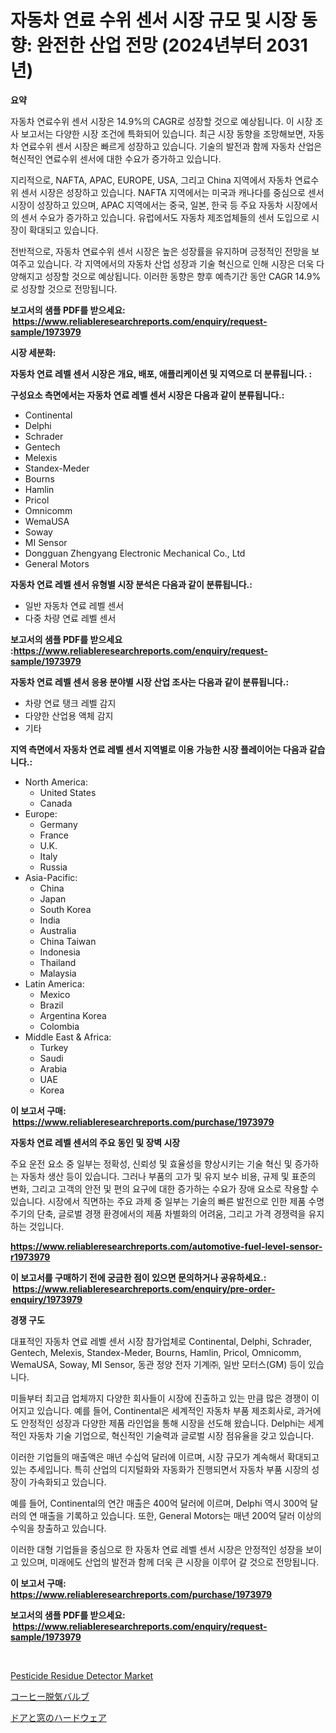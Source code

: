 <p><h1>자동차 연료 수위 센서 시장 규모 및 시장 동향: 완전한 산업 전망 (2024년부터 2031년)</h1></p><p><strong>요약</strong></p>
<p><p>자동차 연료수위 센서 시장은 14.9%의 CAGR로 성장할 것으로 예상됩니다. 이 시장 조사 보고서는 다양한 시장 조건에 특화되어 있습니다. 최근 시장 동향을 조망해보면, 자동차 연료수위 센서 시장은 빠르게 성장하고 있습니다. 기술의 발전과 함께 자동차 산업은 혁신적인 연료수위 센서에 대한 수요가 증가하고 있습니다.</p><p>지리적으로, NAFTA, APAC, EUROPE, USA, 그리고 China 지역에서 자동차 연료수위 센서 시장은 성장하고 있습니다. NAFTA 지역에서는 미국과 캐나다를 중심으로 센서 시장이 성장하고 있으며, APAC 지역에서는 중국, 일본, 한국 등 주요 자동차 시장에서의 센서 수요가 증가하고 있습니다. 유럽에서도 자동차 제조업체들의 센서 도입으로 시장이 확대되고 있습니다.</p><p>전반적으로, 자동차 연료수위 센서 시장은 높은 성장률을 유지하며 긍정적인 전망을 보여주고 있습니다. 각 지역에서의 자동차 산업 성장과 기술 혁신으로 인해 시장은 더욱 다양해지고 성장할 것으로 예상됩니다. 이러한 동향은 향후 예측기간 동안 CAGR 14.9%로 성장할 것으로 전망됩니다.</p></p>
<p><strong>보고서의 샘플 PDF를 받으세요: &nbsp;<a href="https://www.reliableresearchreports.com/enquiry/request-sample/1973979">https://www.reliableresearchreports.com/enquiry/request-sample/1973979</a></strong></p>
<p><strong>시장 세분화:</strong></p>
<p><strong> 자동차 연료 레벨 센서 시장은 개요, 배포, 애플리케이션 및 지역으로 더 분류됩니다. :</strong></p>
<p><strong>구성요소 측면에서는 자동차 연료 레벨 센서 시장은 다음과 같이 분류됩니다.:</strong></p>
<p><ul><li>Continental</li><li>Delphi</li><li>Schrader</li><li>Gentech</li><li>Melexis</li><li>Standex-Meder</li><li>Bourns</li><li>Hamlin</li><li>Pricol</li><li>Omnicomm</li><li>WemaUSA</li><li>Soway</li><li>MI Sensor</li><li>Dongguan Zhengyang Electronic Mechanical Co., Ltd</li><li>General Motors</li></ul></p>
<p><strong> 자동차 연료 레벨 센서 유형별 시장 분석은 다음과 같이 분류됩니다.:</strong></p>
<p><ul><li>일반 자동차 연료 레벨 센서</li><li>다중 차량 연료 레벨 센서</li></ul></p>
<p><strong>보고서의 샘플 PDF를 받으세요 :<a href="https://www.reliableresearchreports.com/enquiry/request-sample/1973979">https://www.reliableresearchreports.com/enquiry/request-sample/1973979</a></strong></p>
<p><strong> 자동차 연료 레벨 센서 응용 분야별 시장 산업 조사는 다음과 같이 분류됩니다.:</strong></p>
<p><ul><li>차량 연료 탱크 레벨 감지</li><li>다양한 산업용 액체 감지</li><li>기타</li></ul></p>
<p><strong>지역 측면에서 자동차 연료 레벨 센서 지역별로 이용 가능한 시장 플레이어는 다음과 같습니다.:</strong></p>
<p><ul>
    <li>
        North America:
        <ul>
            <li>United States</li>
            <li>Canada</li>
        </ul>
    </li>
    <li>
        Europe:
        <ul>
            <li>Germany</li>
            <li>France</li>
            <li>U.K.</li>
            <li>Italy</li>
            <li>Russia</li>
        </ul>
    </li>
    <li>
        Asia-Pacific:
        <ul>
            <li>China</li>
            <li>Japan</li>
            <li>South Korea</li>
            <li>India</li>
            <li>Australia</li>
            <li>China Taiwan</li>
            <li>Indonesia</li>
            <li>Thailand</li>
            <li>Malaysia</li>
        </ul>
    </li>
    <li>
        Latin America:
        <ul>
            <li>Mexico</li>
            <li>Brazil</li>
            <li>Argentina Korea</li>
            <li>Colombia</li>
        </ul>
    </li>
    <li>
        Middle East & Africa:
        <ul>
            <li>Turkey</li>
            <li>Saudi</li>
            <li>Arabia</li>
            <li>UAE</li>
            <li>Korea</li>
        </ul>
    </li>
    </ul></p>
<p><strong>이 보고서 구매: &nbsp;<a href="https://www.reliableresearchreports.com/purchase/1973979">https://www.reliableresearchreports.com/purchase/1973979</a></strong></p>
<p><strong>자동차 연료 레벨 센서의 주요 동인 및 장벽 시장</strong></p>
<p><p>주요 운전 요소 중 일부는 정확성, 신뢰성 및 효율성을 향상시키는 기술 혁신 및 증가하는 자동차 생산 등이 있습니다. 그러나 부품의 고가 및 유지 보수 비용, 규제 및 표준의 변화, 그리고 고객의 안전 및 편의 요구에 대한 증가하는 수요가 장애 요소로 작용할 수 있습니다. 시장에서 직면하는 주요 과제 중 일부는 기술의 빠른 발전으로 인한 제품 수명 주기의 단축, 글로벌 경쟁 환경에서의 제품 차별화의 어려움, 그리고 가격 경쟁력을 유지하는 것입니다.</p></p>
<p><strong><a href="https://www.reliableresearchreports.com/automotive-fuel-level-sensor-r1973979">https://www.reliableresearchreports.com/automotive-fuel-level-sensor-r1973979</a></strong></p>
<p><strong>이 보고서를 구매하기 전에 궁금한 점이 있으면 문의하거나 공유하세요.: &nbsp;<a href="https://www.reliableresearchreports.com/enquiry/pre-order-enquiry/1973979">https://www.reliableresearchreports.com/enquiry/pre-order-enquiry/1973979</a></strong></p>
<p><strong>경쟁 구도</strong></p>
<p><p>대표적인 자동차 연료 레벨 센서 시장 참가업체로 Continental, Delphi, Schrader, Gentech, Melexis, Standex-Meder, Bourns, Hamlin, Pricol, Omnicomm, WemaUSA, Soway, MI Sensor, 동관 정양 전자 기계㈜, 일반 모터스(GM) 등이 있습니다.</p><p>미들부터 최고급 업체까지 다양한 회사들이 시장에 진출하고 있는 만큼 많은 경쟁이 이어지고 있습니다. 예를 들어, Continental은 세계적인 자동차 부품 제조회사로, 과거에도 안정적인 성장과 다양한 제품 라인업을 통해 시장을 선도해 왔습니다. Delphi는 세계적인 자동차 기술 기업으로, 혁신적인 기술력과 글로벌 시장 점유율을 갖고 있습니다.</p><p>이러한 기업들의 매출액은 매년 수십억 달러에 이르며, 시장 규모가 계속해서 확대되고 있는 추세입니다. 특히 산업의 디지털화와 자동화가 진행되면서 자동차 부품 시장의 성장이 가속화되고 있습니다.</p><p>예를 들어, Continental의 연간 매출은 400억 달러에 이르며, Delphi 역시 300억 달러의 연 매출을 기록하고 있습니다. 또한, General Motors는 매년 200억 달러 이상의 수익을 창출하고 있습니다.</p><p>이러한 대형 기업들을 중심으로 한 자동차 연료 레벨 센서 시장은 안정적인 성장을 보이고 있으며, 미래에도 산업의 발전과 함께 더욱 큰 시장을 이루어 갈 것으로 전망됩니다.</p></p>
<p><strong>이 보고서 구매: &nbsp; <a href="https://www.reliableresearchreports.com/purchase/1973979">https://www.reliableresearchreports.com/purchase/1973979</a></strong></p>
<p><strong>보고서의 샘플 PDF를 받으세요: &nbsp;<a href="https://www.reliableresearchreports.com/enquiry/request-sample/1973979">https://www.reliableresearchreports.com/enquiry/request-sample/1973979</a></strong><strong></strong></p>
<p>&nbsp;</p>
<p><p><a href="https://github.com/mbisetmhermsr/Market-Research-Report-List-2/blob/main/pesticide-residue-detector-market.md">Pesticide Residue Detector Market</a></p><p><a href="https://github.com/laurenreichert/Market-Research-Report-List-1/blob/main/555894729547.md">コーヒー脱気バルブ</a></p><p><a href="https://github.com/RodHoppe07/Market-Research-Report-List-1/blob/main/608477029548.md">ドアと窓のハードウェア</a></p></p>